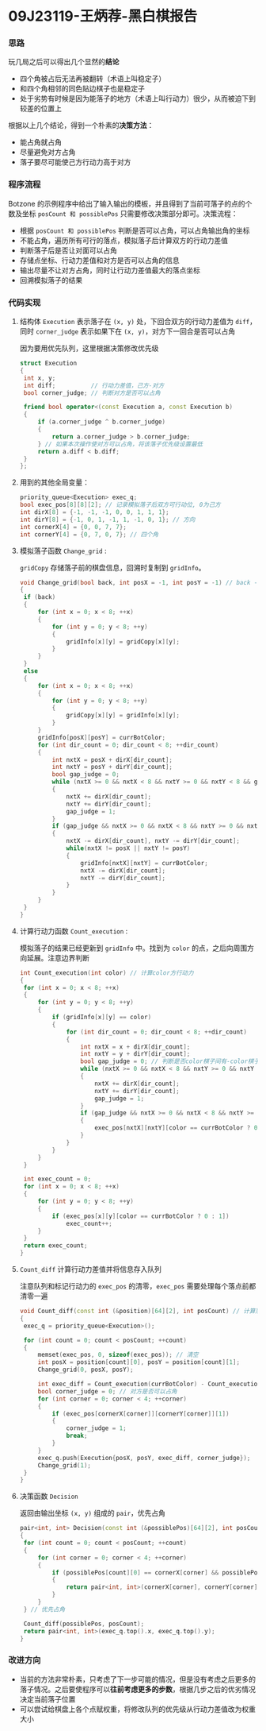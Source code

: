 # 09J23119-王炳荐-黑白棋报告

### 思路

玩几局之后可以得出几个显然的**结论**

- 四个角被占后无法再被翻转（术语上叫稳定子）
- 和四个角相邻的同色贴边棋子也是稳定子
- 处于劣势有时候是因为能落子的地方（术语上叫行动力）很少，从而被迫下到较差的位置上

根据以上几个结论，得到一个朴素的**决策方法**：

- 能占角就占角
- 尽量避免对方占角
- 落子要尽可能使己方行动力高于对方

### 程序流程

Botzone 的示例程序中给出了输入输出的模板，并且得到了当前可落子的点的个数及坐标 `posCount 和 possiblePos` 只需要修改决策部分即可。决策流程：

- 根据 `posCount 和 possiblePos` 判断是否可以占角，可以占角输出角的坐标
- 不能占角，遍历所有可行的落点，模拟落子后计算双方的行动力差值
- 判断落子后是否让对面可以占角
- 存储点坐标、行动力差值和对方是否可以占角的信息
- 输出尽量不让对方占角，同时让行动力差值最大的落点坐标
- 回溯模拟落子的结果

### 代码实现

1. 结构体 `Execution` 表示落子在 `(x, y)` 处，下回合双方的行动力差值为 `diff`，同时 `corner_judge` 表示如果下在 `(x, y)`，对方下一回合是否可以占角

   因为要用优先队列，这里根据决策修改优先级

   ```c++
   struct Execution
   {
   	int x, y;
   	int diff;		   // 行动力差值，己方-对方
   	bool corner_judge; // 判断对方是否可以占角
   
   	friend bool operator<(const Execution a, const Execution b)
   	{
   		if (a.corner_judge ^ b.corner_judge)
   		{
   			return a.corner_judge > b.corner_judge;
   		} // 如果本次操作使对方可以占角，将该落子优先级设置最低
   		return a.diff < b.diff;
   	}
   };
   ```

2. 用到的其他全局变量：

   ```c++
   priority_queue<Execution> exec_q;
   bool exec_pos[8][8][2]; // 记录模拟落子后双方可行动位, 0为己方
   int dirX[8] = {-1, -1, -1, 0, 0, 1, 1, 1};
   int dirY[8] = {-1, 0, 1, -1, 1, -1, 0, 1}; // 方向
   int cornerX[4] = {0, 0, 7, 7};
   int cornerY[4] = {0, 7, 0, 7}; // 四个角
   ```

3. 模拟落子函数 `Change_grid` :

   `gridCopy` 存储落子前的棋盘信息，回溯时复制到 `gridInfo`。

   ```c++
   void Change_grid(bool back, int posX = -1, int posY = -1) // back -> 0表示落子 1表示回溯
   {
   	if (back)
   	{
   		for (int x = 0; x < 8; ++x)
   		{
   			for (int y = 0; y < 8; ++y)
   			{
   				gridInfo[x][y] = gridCopy[x][y];
   			}
   		}
   	}
   	else
   	{
   		for (int x = 0; x < 8; ++x)
   		{
   			for (int y = 0; y < 8; ++y)
   			{
   				gridCopy[x][y] = gridInfo[x][y];
   			}
   		}
   		gridInfo[posX][posY] = currBotColor;
   		for (int dir_count = 0; dir_count < 8; ++dir_count)
   		{
   			int nxtX = posX + dirX[dir_count];
   			int nxtY = posY + dirY[dir_count];
   			bool gap_judge = 0;
   			while (nxtX >= 0 && nxtX < 8 && nxtY >= 0 && nxtY < 8 && gridInfo[nxtX][nxtY] == -currBotColor)
   			{
   				nxtX += dirX[dir_count];
   				nxtY += dirY[dir_count];
   				gap_judge = 1;
   			}
   			if (gap_judge && nxtX >= 0 && nxtX < 8 && nxtY >= 0 && nxtY < 8 && gridInfo[nxtX][nxtY] == currBotColor)
   			{
   				nxtX -= dirX[dir_count], nxtY -= dirY[dir_count];
   				while(nxtX != posX || nxtY != posY)
   				{
   					gridInfo[nxtX][nxtY] = currBotColor;
   					nxtX -= dirX[dir_count];
   					nxtY -= dirY[dir_count];
   				}
   			}
   		}
   	}
   }
   ```

4. 计算行动力函数 `Count_execution` :

   模拟落子的结果已经更新到 `gridInfo` 中。找到为 `color` 的点，之后向周围方向延展。注意边界判断

   ```c++
   int Count_execution(int color) // 计算color方行动力
   {
   	for (int x = 0; x < 8; ++x)
   	{
   		for (int y = 0; y < 8; ++y)
   		{
   			if (gridInfo[x][y] == color)
   			{
   				for (int dir_count = 0; dir_count < 8; ++dir_count)
   				{
   					int nxtX = x + dirX[dir_count];
   					int nxtY = y + dirY[dir_count];
   					bool gap_judge = 0; // 判断是否color棋子间有-color棋子
   					while (nxtX >= 0 && nxtX < 8 && nxtY >= 0 && nxtY < 8 && gridInfo[nxtX][nxtY] == -color)
   					{
   						nxtX += dirX[dir_count];
   						nxtY += dirY[dir_count];
   						gap_judge = 1;
   					}
   					if (gap_judge && nxtX >= 0 && nxtX < 8 && nxtY >= 0 && nxtY < 8 && gridInfo[nxtX][nxtY] == 0)
   					{
   						exec_pos[nxtX][nxtY][color == currBotColor ? 0 : 1] = 1;
   					}
   				}
   			}
   		}
   	}
   
   	int exec_count = 0;
   	for (int x = 0; x < 8; ++x)
   	{
   		for (int y = 0; y < 8; ++y)
   		{
   			if (exec_pos[x][y][color == currBotColor ? 0 : 1])
   				exec_count++;
   		}
   	}
   	return exec_count;
   }
   ```

5. `Count_diff` 计算行动力差值并将信息存入队列

   注意队列和标记行动力的 `exec_pos` 的清零，`exec_pos` 需要处理每个落点前都清零一遍

   ```c++
   void Count_diff(const int (&position)[64][2], int posCount) // 计算落子后双方行动力差值, 存入队列
   {
   	exec_q = priority_queue<Execution>();
   
   	for (int count = 0; count < posCount; ++count)
   	{
   		memset(exec_pos, 0, sizeof(exec_pos)); // 清空
   		int posX = position[count][0], posY = position[count][1];
   		Change_grid(0, posX, posY);
   
   		int exec_diff = Count_execution(currBotColor) - Count_execution(-currBotColor);
   		bool corner_judge = 0; // 对方是否可以占角
   		for (int corner = 0; corner < 4; ++corner)
   		{
   			if (exec_pos[cornerX[corner]][cornerY[corner]][1])
   			{
   				corner_judge = 1;
   				break;
   			}
   		}
   		exec_q.push(Execution{posX, posY, exec_diff, corner_judge});
   		Change_grid(1);
   	}
   }
   ```

6. 决策函数 `Decision` 

   返回由输出坐标 `(x, y)` 组成的 `pair`，优先占角

   ```c++
   pair<int, int> Decision(const int (&possiblePos)[64][2], int posCount)
   {
   	for (int count = 0; count < posCount; ++count)
   	{
   		for (int corner = 0; corner < 4; ++corner)
   		{
   			if (possiblePos[count][0] == cornerX[corner] && possiblePos[count][1] == cornerY[corner])
   			{
   				return pair<int, int>(cornerX[corner], cornerY[corner]);
   			}
   		}
   	} // 优先占角
   
   	Count_diff(possiblePos, posCount);
   	return pair<int, int>(exec_q.top().x, exec_q.top().y);
   }
   ```

### 改进方向

- 当前的方法非常朴素，只考虑了下一步可能的情况，但是没有考虑之后更多的落子情况。之后要使程序可以**往前考虑更多的步数**，根据几步之后的优劣情况决定当前落子位置
- 可以尝试给棋盘上各个点赋权重，将修改队列的优先级从行动力差值改为权重大小
